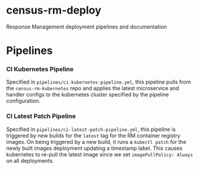 # census-rm-deploy
Response Management deployment pipelines and documentation

# Pipelines
### CI Kubernetes Pipeline
Specified in `pipelines/ci-kubernetes-pipeline.yml`, this pipeline pulls from the `census-rm-kubernetes` repo and applies the latest microservice and handler configs to the kubernetes cluster specified by the pipeline configuration.

### CI Latest Patch Pipeline
Specified in `pipelines/ci-latest-patch-pipeline.yml`, this pipeline is triggered by new builds for the `latest` tag for the RM container registry images. On being triggered by a new build, it runs a `kubectl patch` for the newly built images deployment updating a timestamp label. This causes kubernetes to re-pull the latest image since we set `imagePullPolicy: Always` on all deployments.
